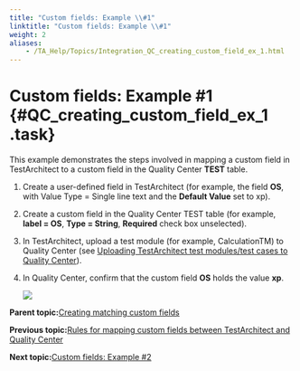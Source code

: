 ```yaml
--- 
title: "Custom fields: Example \\#1"
linktitle: "Custom fields: Example \\#1"
weight: 2
aliases: 
    - /TA_Help/Topics/Integration_QC_creating_custom_field_ex_1.html
---
```

# Custom fields: Example \#1 {#QC_creating_custom_field_ex_1 .task}

This example demonstrates the steps involved in mapping a custom field in TestArchitect to a custom field in the Quality Center **TEST** table.

1.  Create a user-defined field in TestArchitect \(for example, the field **OS**, with Value Type = Single line text and the **Default Value** set to xp\).

2.  Create a custom field in the Quality Center TEST table \(for example, **label = OS**, **Type = String**, **Required** check box unselected\).

3.  In TestArchitect, upload a test module \(for example, CalculationTM\) to Quality Center \(see [Uploading TestArchitect test modules/test cases to Quality Center](Integration_QC_test_development_step_2.html)\).

4.  In Quality Center, confirm that the custom field **OS** holds the value **xp**.

    ![](../Images/QC_custom_field_ex_1.png)


**Parent topic:**[Creating matching custom fields](../../TA_Help/Topics/Integration_QC_creating_mapping_custom_field.html)

**Previous topic:**[Rules for mapping custom fields between TestArchitect and Quality Center](../../TA_Help/Topics/Integration_QC_creating_custom_field_rules.html)

**Next topic:**[Custom fields: Example \#2](../../TA_Help/Topics/Integration_QC_creating_custom_field_ex_2.html)

